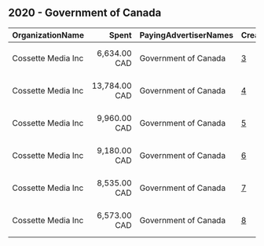 ## 2020 - Government of Canada 
|OrganizationName|Spent|PayingAdvertiserNames|CreativeUrls|Impressions|Genders|AgeBrackets|CountryCodes|BillingAddresses|CandidateBallotInformation|
|:---|---:|:---|:---|---:|:---|:---|:---|:---|:---|
|Cossette Media Inc|6,634.00 CAD|Government of Canada|[3](https://www.snap.com/political-ads/asset/26f2993a39d83ab5eb05e74f9a48b7fb886943bf547c4e93fc11871c91c19d35?mediaType=mp4)|2,615,770||18-34|canada|"P.O. Box. 11613, Succ. Centre-ville,Montreal,H3C5V9,CA"||
|Cossette Media Inc|13,784.00 CAD|Government of Canada|[4](https://www.snap.com/political-ads/asset/4116fbcf37588fc5841dc2bab8a556b70dd5089f85fbec1774a3b420d207da98?mediaType=mp4)|1,484,122||18-34|canada|"P.O. Box. 11613, Succ. Centre-ville,Montreal,H3C5V9,CA"||
|Cossette Media Inc|9,960.00 CAD|Government of Canada|[5](https://www.snap.com/political-ads/asset/ccc451ee1bf8c296fd3dc1aecf88d6be6a082a4d8ced390bb8e369752ad055cd?mediaType=mp4)|1,070,770||18-34|canada|"P.O. Box. 11613, Succ. Centre-ville,Montreal,H3C5V9,CA"||
|Cossette Media Inc|9,180.00 CAD|Government of Canada|[6](https://www.snap.com/political-ads/asset/7592dc3203296f13dcf91a78c07edfdbaeb6e88127b56406b0abaf04ef6d7eac?mediaType=mp4)|989,255||18-34|canada|"P.O. Box. 11613, Succ. Centre-ville,Montreal,H3C5V9,CA"||
|Cossette Media Inc|8,535.00 CAD|Government of Canada|[7](https://www.snap.com/political-ads/asset/57c80e8292e8b932d9199f342e0af6626d311656d015e64c6381a4ac77a97a10?mediaType=mp4)|917,773||18-34|canada|"P.O. Box. 11613, Succ. Centre-ville,Montreal,H3C5V9,CA"||
|Cossette Media Inc|6,573.00 CAD|Government of Canada|[8](https://www.snap.com/political-ads/asset/b44ce27d3121bf21b40ed90f05788842a1af75b9b36585e31c0572871aefd399?mediaType=mp4)|698,935||18-34|canada|"P.O. Box. 11613, Succ. Centre-ville,Montreal,H3C5V9,CA"||
